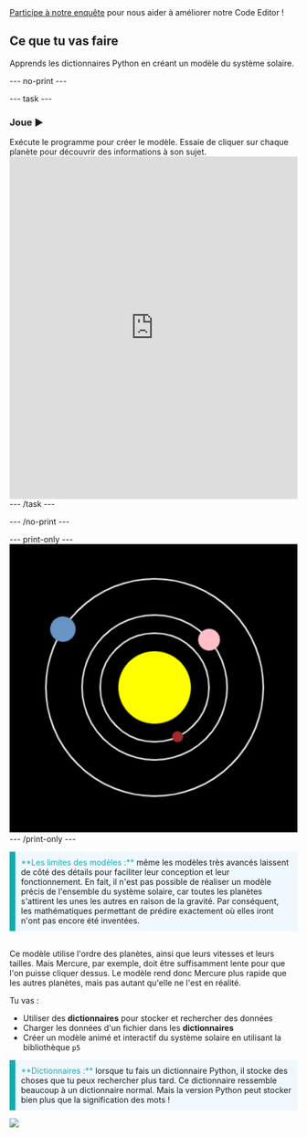 <div class="c-survey-banner" style="width:100%">
  <a class="c-survey-banner__link" href="https://form.raspberrypi.org/f/code-editor-feedback" target="_blank">Participe à notre enquête</a> pour nous aider à améliorer notre Code Editor !
</div>

## Ce que tu vas faire

Apprends les dictionnaires Python en créant un modèle du système solaire.

--- no-print ---

--- task ---
### Joue ▶️
<div style="display: flex; flex-wrap: wrap">
<div style="flex-basis: 175px; flex-grow: 1">  
Exécute le programme pour créer le modèle. Essaie de cliquer sur chaque planète pour découvrir des informations à son sujet.
</div>
<iframe src="https://editor.raspberrypi.org/fr-FR/embed/viewer/solar-system-example" width="600" height="600" frameborder="0" marginwidth="0" marginheight="0" allowfullscreen>
</iframe>
</div>
--- /task ---

--- /no-print ---

--- print-only ---
![Completed project.](images/completed_preview.png)
--- /print-only ---

<p style="border-left: solid; border-width:10px; border-color: #0faeb0; background-color: aliceblue; padding: 10px;">
<span style="color: #0faeb0">**Les limites des modèles :**</span> même les modèles très avancés laissent de côté des détails pour faciliter leur conception et leur fonctionnement. En fait, il n'est pas possible de réaliser un modèle précis de l'ensemble du système solaire, car toutes les planètes s'attirent les unes les autres en raison de la gravité. Par conséquent, les mathématiques permettant de prédire exactement où elles iront n'ont pas encore été inventées.

<br>Ce modèle utilise l'ordre des planètes, ainsi que leurs vitesses et leurs tailles. Mais Mercure, par exemple, doit être suffisamment lente pour que l'on puisse cliquer dessus. Le modèle rend donc Mercure plus rapide que les autres planètes, mais pas autant qu'elle ne l'est en réalité.
</p>

Tu vas :
 - Utiliser des **dictionnaires** pour stocker et rechercher des données
 - Charger les données d'un fichier dans les **dictionnaires**
 - Créer un modèle animé et interactif du système solaire en utilisant la bibliothèque `p5`

<p style="border-left: solid; border-width:10px; border-color: #0faeb0; background-color: aliceblue; padding: 10px;">
<span style="color: #0faeb0">**Dictionnaires :**</span> lorsque tu fais un dictionnaire Python, il stocke des choses que tu peux rechercher plus tard. Ce dictionnaire ressemble beaucoup à un dictionnaire normal. Mais la version Python peut stocker bien plus que la signification des mots !
</p>

![](http://code.org/api/hour/begin_rp_solar.png)
